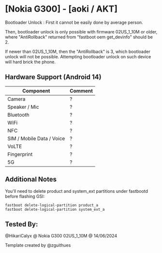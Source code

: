 # [Nokia G300] - [aoki / AKT]

Bootloader Unlock : 
First it cannot be easily done by average person. 

Then, bootloader unlock is only possible with firmware 02US_1_10M or older, where "AntiRollback" returned from "fastboot oem get_devinfo" should be 2.

If newer than 02US_1_10M, then the "AntiRollback" is 3, which bootloader unlock will not be possible. Attempting bootloader unlock on such device will hard brick the phone.

## Hardware Support (Android 14)

| Component                 |      Comment                                              |
|---------------------------|-----------------------------------------------------------|
| Camera                    | ?                                                         |
| Speaker / Mic             | ?                                                         |
| Bluetooth                 | ?                                                         |
| WiFi                      | ?                                                         |
| NFC                       | ?                                                         |
| SIM / Mobile Data / Voice | ?                                                         |
| VoLTE                     | ?                                                         |
| Fingerprint               | ?                                                         |
| 5G                        | ?                                                         |


## Additional Notes

You'll need to delete product and system_ext partitions under fastbootd before flashing GSI:
```
fastboot delete-logical-partition product_a
fastboot delete-logical-partition system_ext_a
```

## Tested By:

@HikariCalyx @ Nokia G300 02US_1_10M @ 14/06/2024


Template created by @zguithues